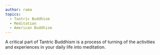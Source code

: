 ```yaml
---
author: rama
topics:
  - Tantric Buddhism
  - Meditation
  - American Buddhism
---
```


A critical part of Tantric Buddhism is a process of turning of the activities and experiences in your daily life into meditation.
